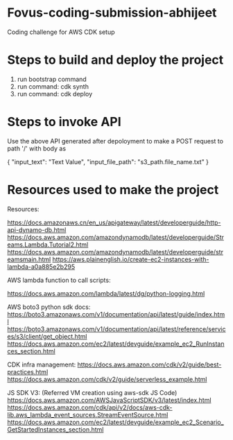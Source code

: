 # Fovus-coding-submission-abhijeet

Coding challenge for AWS CDK setup

# Steps to build and deploy the project

1. run bootstrap command
2. run command: cdk synth
3. run command: cdk deploy

# Steps to invoke API

Use the above API generated after depoloyment to make a POST request to path '/'
with body as

{
  "input_text": "Text Value",
  "input_file_path": "s3_path.file_name.txt"
}

# Resources used to make the project

Resources:

https://docs.amazonaws.cn/en_us/apigateway/latest/developerguide/http-api-dynamo-db.html
https://docs.aws.amazon.com/amazondynamodb/latest/developerguide/Streams.Lambda.Tutorial2.html
https://docs.aws.amazon.com/amazondynamodb/latest/developerguide/streamsmain.html
https://aws.plainenglish.io/create-ec2-instances-with-lambda-a0a885e2b295

AWS lambda function to call scripts: 

https://docs.aws.amazon.com/lambda/latest/dg/python-logging.html

AWS boto3 python sdk docs: 
https://boto3.amazonaws.com/v1/documentation/api/latest/guide/index.html 
https://boto3.amazonaws.com/v1/documentation/api/latest/reference/services/s3/client/get_object.html
https://docs.aws.amazon.com/ec2/latest/devguide/example_ec2_RunInstances_section.html 

CDK infra management:
https://docs.aws.amazon.com/cdk/v2/guide/best-practices.html 
https://docs.aws.amazon.com/cdk/v2/guide/serverless_example.html 

JS SDK V3: (Referred VM creation using aws-sdk JS Code)
https://docs.aws.amazon.com/AWSJavaScriptSDK/v3/latest/index.html 
https://docs.aws.amazon.com/cdk/api/v2/docs/aws-cdk-lib.aws_lambda_event_sources.StreamEventSource.html 
https://docs.aws.amazon.com/ec2/latest/devguide/example_ec2_Scenario_GetStartedInstances_section.html 
